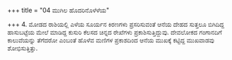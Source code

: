 +++
title = "04 ಮುಗಿಲ ಹೊದರಿನೊಳೆಳೆಯ"

+++
4. ಮೋಡದ ರಾಶಿಯಲ್ಲಿ ಎಳೆಯ ಸೂರ್ಯನ ಕಿರಣಗಳು ಪ್ರಸರಿಸುವಂತೆ ಆನೆಯ ದೇಹದ ಸುತ್ತಲೂ ಬಿಗಿದಿದ್ದ ಹಾಸುಬಟ್ಟೆಯ ಮೇಲೆ ಮಾಡಿದ್ದ ಕುಸುರಿ ಕೆಲಸದ ಚಿನ್ನದ ರೇಖೆಗಳು ಪ್ರಕಾಶಿಸುತ್ತಿದ್ದುವು. ದೇವಲೋಕದ ಗಂಗಾನದಿಗೆ ಕಾಲುವೆಯನ್ನು ತೆಗೆದರೋ ಎಂಬಂತೆ ಹೊಳೆವ ಮಣಿಗಳ ಪ್ರಕಾಶದಿಂದ ಆನೆಯ ಮುಖಕ್ಕೆ ಕಟ್ಟಿದ್ದ ಮುಖವಾಡವು ಶೋಭಿಸುತ್ತಿತ್ತು.